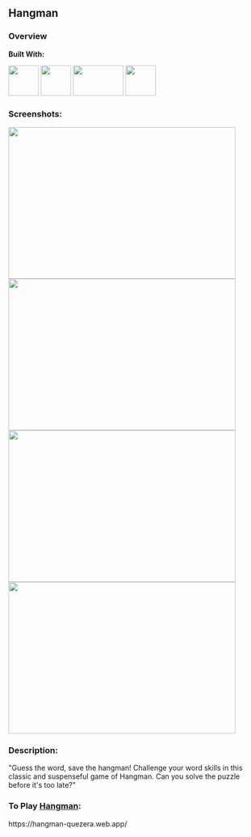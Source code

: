 ## Hangman

### Overview

**Built With:**
<p align="left"> 
  <img height="60" src="https://cdn.svgporn.com/logos/html-5.svg" width="60">
  <img height="60" src="https://cdn.svgporn.com/logos/css-3.svg" width="60">
  <img height="60" src="https://cdn.svgporn.com/logos/typescript.svg" width="100">
  <img height="60" src="https://cdn.svgporn.com/logos/react.svg"  width="60">
</p>

### Screenshots:
<img src="https://github.com/quezera97/hangman/assets/66286710/091f2fbb-15b7-4538-a245-edb935999849" width="450" height="300">
<img src="https://github.com/quezera97/hangman/assets/66286710/088b7418-e05c-49b6-8d7e-a368fa60cefa" width="450" height="300">
<img src="https://github.com/quezera97/hangman/assets/66286710/0569deb7-e502-4219-9c27-5929c8c680e2" width="450" height="300">
<img src="https://github.com/quezera97/hangman/assets/66286710/4f9eac84-56af-4674-a55b-0c25a9a2ec42" width="450" height="300">

### Description:

"Guess the word, save the hangman! Challenge your word skills in this classic and suspenseful game of Hangman. Can you solve the puzzle before it's too late?"

### To Play <a href="https://hangman-quezera.web.app/" target="_blank">Hangman</a>:
<p>https://hangman-quezera.web.app/</p>
